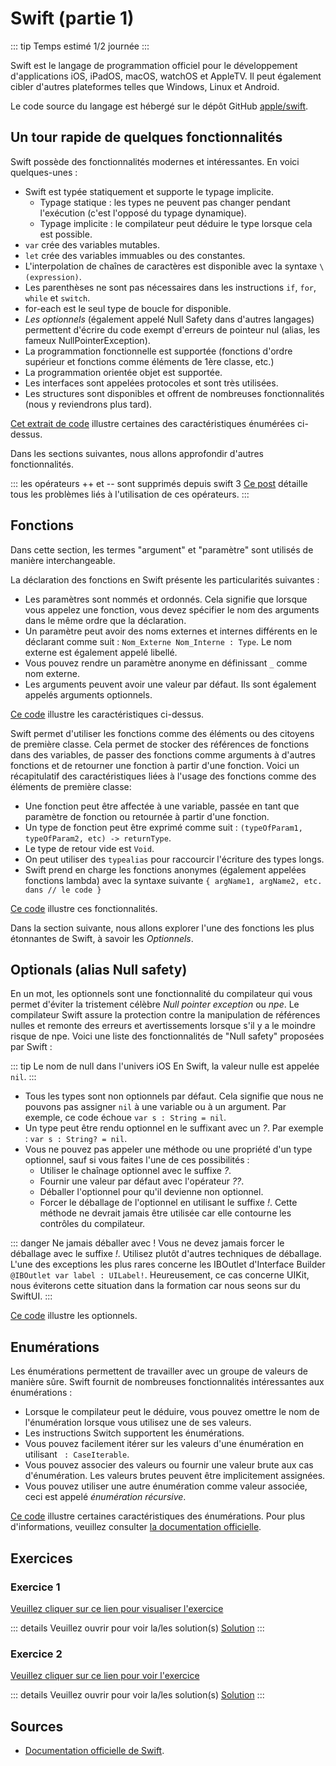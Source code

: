 # Swift (partie 1)

::: tip Temps estimé
1/2 journée
:::

Swift est le langage de programmation officiel pour le développement d'applications iOS, iPadOS, macOS, watchOS et AppleTV.
Il peut également cibler d'autres plateformes telles que Windows, Linux et Android.

Le code source du langage est hébergé sur le dépôt GitHub [apple/swift](https://github.com/apple/swift).

## Un tour rapide de quelques fonctionnalités

Swift possède des fonctionnalités modernes et intéressantes.
En voici quelques-unes :

- Swift est typée statiquement et supporte le typage implicite.
  - Typage statique : les types ne peuvent pas changer pendant l'exécution (c'est l'opposé du typage dynamique).
  - Typage implicite : le compilateur peut déduire le type lorsque cela est possible.
- `var` crée des variables mutables.
- `let` crée des variables immuables ou des constantes.
- L'interpolation de chaînes de caractères est disponible avec la syntaxe `\(expression)`.
- Les parenthèses ne sont pas nécessaires dans les instructions `if`, `for`, `while` et `switch`.
- for-each est le seul type de boucle for disponible.
- *Les optionnels* (également appelé Null Safety dans d'autres langages) permettent d'écrire du code exempt d'erreurs de pointeur nul (alias, les fameux NullPointerException).
- La programmation fonctionnelle est supportée (fonctions d'ordre supérieur et fonctions comme éléments de 1ère classe, etc.)
- La programmation orientée objet est supportée.
- Les interfaces sont appelées protocoles et sont très utilisées.
- Les structures sont disponibles et offrent de nombreuses fonctionnalités (nous y reviendrons plus tard).

[Cet extrait de code](https://swiftfiddle.com/2382a3b3fdc54631140f51bae116dc74) illustre certaines des caractéristiques énumérées ci-dessus.

Dans les sections suivantes, nous allons approfondir d'autres fonctionnalités.

::: les opérateurs ++ et -- sont supprimés depuis swift 3
[Ce post](https://github.com/apple/swift-evolution/blob/master/proposals/0004-remove-pre-post-inc-decrement.md) détaille tous les problèmes liés à l'utilisation de ces opérateurs.
:::

## Fonctions

Dans cette section, les termes "argument" et "paramètre" sont utilisés de manière interchangeable.

La déclaration des fonctions en Swift présente les particularités suivantes :

- Les paramètres sont nommés et ordonnés. Cela signifie que lorsque vous appelez une fonction, vous devez spécifier le nom des arguments dans le même ordre que la déclaration.
- Un paramètre peut avoir des noms externes et internes différents en le déclarant comme suit : `Nom_Externe Nom_Interne : Type`. Le nom externe est également appelé libellé.
- Vous pouvez rendre un paramètre anonyme en définissant `_` comme nom externe.
- Les arguments peuvent avoir une valeur par défaut. Ils sont également appelés arguments optionnels.

[Ce code](https://swiftfiddle.com/690a3e3bbe580f524f72358ccdb696da) illustre les caractéristiques ci-dessus.

Swift permet d'utiliser les fonctions comme des éléments ou des citoyens de première classe.
Cela permet de stocker des références de fonctions dans des variables, de passer des fonctions comme arguments à d'autres fonctions et de retourner une fonction à partir d'une fonction.
Voici un récapitulatif des caractéristiques liées à l'usage des fonctions comme des éléments de première classe:

- Une fonction peut être affectée à une variable, passée en tant que paramètre de fonction ou retournée à partir d'une fonction.
- Un type de fonction peut être exprimé comme suit : `(typeOfParam1, typeOfParam2, etc) -> returnType`.
- Le type de retour vide est `Void`.
- On peut utiliser des `typealias` pour raccourcir l'écriture des types longs.
- Swift prend en charge les fonctions anonymes (également appelées fonctions lambda) avec la syntaxe suivante `{ argName1, argName2, etc. dans // le code }`

[Ce code](https://swiftfiddle.com/5d6b837c869bf23615376bc4cc70bcd1) illustre ces fonctionnalités.

Dans la section suivante, nous allons explorer l'une des fonctions les plus étonnantes de Swift, à savoir les *Optionnels*.

## Optionals (alias Null safety)

En un mot, les optionnels sont une fonctionnalité du compilateur qui vous permet d'éviter la tristement célèbre *Null pointer exception* ou *npe*.
Le compilateur Swift assure la protection contre la manipulation de références nulles et remonte des erreurs et avertissements lorsque s'il y a le moindre risque de npe.
Voici une liste des fonctionnalités de "Null safety" proposées par Swift :

::: tip Le nom de null dans l'univers iOS
En Swift, la valeur nulle est appelée `nil`.
:::

- Tous les types sont non optionnels par défaut. Cela signifie que nous ne pouvons pas assigner `nil` à une variable ou à un argument. Par exemple, ce code échoue `var s : String = nil`.
- Un type peut être rendu optionnel en le suffixant avec un *?*. Par exemple : `var s : String? = nil`.
- Vous ne pouvez pas appeler une méthode ou une propriété d'un type optionnel, sauf si vous faites l'une de ces possibilités :
  - Utiliser le chaînage optionnel avec le suffixe *?*.
  - Fournir une valeur par défaut avec l'opérateur *??*.
  - Déballer l'optionnel pour qu'il devienne non optionnel.
  - Forcer le déballage de l'optionnel en utilisant le suffixe *!*. Cette méthode ne devrait jamais être utilisée car elle contourne les contrôles du compilateur.

::: danger Ne jamais déballer avec !
Vous ne devez jamais forcer le déballage avec le suffixe *!*. 
Utilisez plutôt d'autres techniques de déballage.
L'une des exceptions les plus rares concerne les IBOutlet d'Interface Builder `@IBOutlet var label : UILabel!`.
Heureusement, ce cas concerne UIKit, nous éviterons cette situation dans la formation car nous seons sur du SwiftUI.
:::

[Ce code](https://swiftfiddle.com/fa7ad8713475c04666462236db939857) illustre les optionnels.

## Enumérations

Les énumérations permettent de travailler avec un groupe de valeurs de manière sûre. Swift fournit de nombreuses fonctionnalités intéressantes aux énumérations :

- Lorsque le compilateur peut le déduire, vous pouvez omettre le nom de l'énumération lorsque vous utilisez une de ses valeurs.
- Les instructions Switch supportent les énumérations.
- Vous pouvez facilement itérer sur les valeurs d'une énumération en utilisant ` : CaseIterable`.
- Vous pouvez associer des valeurs ou fournir une valeur brute aux cas d'énumération. Les valeurs brutes peuvent être implicitement assignées.
- Vous pouvez utiliser une autre énumération comme valeur associée, ceci est appelé *énumération récursive*.

[Ce code](https://swiftfiddle.com/d508deb3493e9b572eaf00891c91d8f0) illustre certaines caractéristiques des énumérations. Pour plus d'informations, veuillez consulter [la documentation officielle](https://docs.swift.org/swift-book/LanguageGuide/Enumerations.html).

## Exercices

### Exercice 1

[Veuillez cliquer sur ce lien pour visualiser l'exercice](https://swiftfiddle.com/6a40668c99d1e2cf079be7525548ca60)

::: details Veuillez ouvrir pour voir la/les solution(s)
[Solution](https://swiftfiddle.com/4e97fc9476694424b0fbab6dd8118c35)
:::

### Exercice 2

[Veuillez cliquer sur ce lien pour voir l'exercice](https://swiftfiddle.com/0e980f44cf6855c63f3a9ce772872dde)

::: details Veuillez ouvrir pour voir la/les solution(s)
[Solution](https://swiftfiddle.com/1bb9a747f719e0f35ca470c079a1e453)
:::

## Sources

- [Documentation officielle de Swift](https://docs.swift.org).